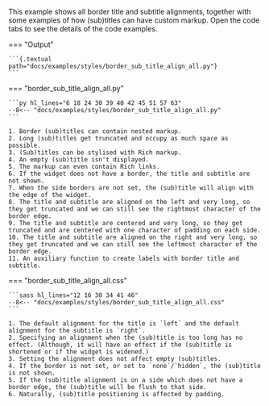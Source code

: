 This example shows all border title and subtitle alignments, together with some examples of how (sub)titles can have custom markup.
Open the code tabs to see the details of the code examples.

=== "Output"

    ```{.textual path="docs/examples/styles/border_sub_title_align_all.py"}
    ```

=== "border_sub_title_align_all.py"

    ```py hl_lines="6 18 24 30 39 40 42 45 51 57 63"
    --8<-- "docs/examples/styles/border_sub_title_align_all.py"
    ```

    1. Border (sub)titles can contain nested markup.
    2. Long (sub)titles get truncated and occupy as much space as possible.
    3. (Sub)titles can be stylised with Rich markup.
    4. An empty (sub)title isn't displayed.
    5. The markup can even contain Rich links.
    6. If the widget does not have a border, the title and subtitle are not shown.
    7. When the side borders are not set, the (sub)title will align with the edge of the widget.
    8. The title and subtitle are aligned on the left and very long, so they get truncated and we can still see the rightmost character of the border edge.
    9. The title and subtitle are centered and very long, so they get truncated and are centered with one character of padding on each side.
    10. The title and subtitle are aligned on the right and very long, so they get truncated and we can still see the leftmost character of the border edge.
    11. An auxiliary function to create labels with border title and subtitle.

=== "border_sub_title_align_all.css"

    ```sass hl_lines="12 16 30 34 41 46"
    --8<-- "docs/examples/styles/border_sub_title_align_all.css"
    ```

    1. The default alignment for the title is `left` and the default alignment for the subtitle is `right`.
    2. Specifying an alignment when the (sub)title is too long has no effect. (Although, it will have an effect if the (sub)title is shortened or if the widget is widened.)
    3. Setting the alignment does not affect empty (sub)titles.
    4. If the border is not set, or set to `none`/`hidden`, the (sub)title is not shown.
    5. If the (sub)title alignment is on a side which does not have a border edge, the (sub)title will be flush to that side.
    6. Naturally, (sub)title positioning is affected by padding.
